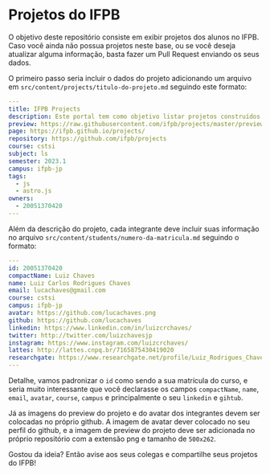 # Projetos do IFPB

O objetivo deste repositório consiste em exibir projetos dos alunos no IFPB. Caso você ainda não possua projetos neste base, ou se você deseja atualizar alguma informação, basta fazer um Pull Request enviando os seus dados.

O primeiro passo seria incluir o dados do projeto adicionando um arquivo em `src/content/projects/titulo-do-projeto.md` seguindo este formato:

```yaml
---
title: IFPB Projects
description: Este portal tem como objetivo listar projetos construídos pelos alunos do IFPB.
preview: https://raw.githubusercontent.com/ifpb/projects/master/preview.png
page: https://ifpb.github.io/projects/
repository: https://github.com/ifpb/projects
course: cstsi
subject: ls
semester: 2023.1
campus: ifpb-jp
tags:
  - js
  - astro.js
owners:
  - 20051370420
---

```

Além da descrição do projeto, cada integrante deve incluir suas informação no arquivo `src/content/students/numero-da-matricula.md` seguindo o formato:

```yaml
---
id: 20051370420
compactName: Luiz Chaves
name: Luiz Carlos Rodrigues Chaves
email: lucachaves@gmail.com
course: cstsi
campus: ifpb-jp
avatar: https://github.com/lucachaves.png
github: https://github.com/lucachaves
linkedin: https://www.linkedin.com/in/luizcrchaves/
twitter: http://twitter.com/luizchavesjp
instagram: https://www.instagram.com/luizcrchaves/
lattes: http://lattes.cnpq.br/7165875430419020
researchgate: https://www.researchgate.net/profile/Luiz_Rodrigues_Chaves
---
```

Detalhe, vamos padronizar o `id` como sendo a sua matrícula do curso, e seria muito interessante que você declarasse os campos `compactName`, `name`, `email`, `avatar`, `course`, `campus` e principalmente o seu `linkedin` e `gihtub`.

Já as imagens do preview do projeto e do avatar dos integrantes devem ser colocadas no próprio github. A imagem de avatar dever colocado no seu perfil do github, e a imagem de preview do projeto deve ser adicionada no próprio repositório com a extensão png e tamanho de `500x262`.

Gostou da ideia? Então avise aos seus colegas e compartilhe seus projetos do IFPB!

